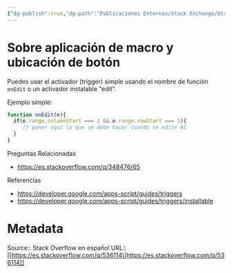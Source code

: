 ```yaml
---
{"dg-publish":true,"dg-path":"Publicaciones Externas/Stack Exchange/Stack Overflow en español/es.stackoverflow.com-536114.md","permalink":"/publicaciones-externas/stack-exchange/stack-overflow-en-espanol/es-stackoverflow-com-536114/","title":"Sobre aplicación de macro y ubicación de botón","hide":true,"noteIcon":"default","created":"2024-04-03T12:49:10.355-06:00","updated":"2024-04-05T16:43:57.742-06:00"}
---
```


# Sobre aplicación de macro y ubicación de botón

Puedes usar el activador (trigger) simple usando el nombre de función `onEdit` o un activador instalable "edit".

Ejemplo simple:

```javascript
function onEdit(e){
  if(e.range.columnStart === 1 && e.range.rowStart === 1){
     // poner aquí lo que se debe hacer cuando se edite A1
  }
}
```
Preguntas Relacionadas

- https://es.stackoverflow.com/q/348476/65

Referencias

- https://developer.google.com/apps-script/guides/triggers
- https://developer.google.com/apps-script/guides/triggers/installable

# Metadata
Source:: Stack Overflow en español
URL:: [[https://es.stackoverflow.com/q/536114\|https://es.stackoverflow.com/q/536114]]

